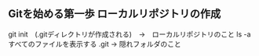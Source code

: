 ## Gitを始める第一歩 ローカルリポジトリの作成

git init　(.gitディレクトリが作成される)　→　ローカルリポジトリのこと
ls -a   すべてのファイルを表示する
.git → 隠れフォルダのこと
